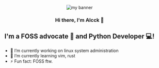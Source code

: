 
<p align="center">
  <a rel="noreferrer"><img src="https://user-images.githubusercontent.com/99951322/230460687-dcc002d1-22c5-4286-bc2b-73dc689d6f27.png" alt="my banner"></a>
</p>

<h3 align="center">
Hi there, I'm Alcck</a> 👋
</h3>

<h2 align="center">
I'm a FOSS advocate 💼 and Python Developer 💻!
</h2> 

- 🔭 I’m currently working on linux system administration
- 🌱 I’m currently learning vim, rust
- ⚡ Fun fact: FOSS ftw.

